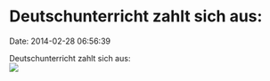 Deutschunterricht zahlt sich aus:
=================================

Date: 2014-02-28 06:56:39

Deutschunterricht zahlt sich aus:\
![](http://fettemama.org:6502/70790097c0677c70cfb9ffb373b39078)
